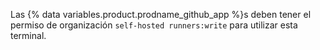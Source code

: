 Las {% data variables.product.prodname_github_app %}s deben tener el permiso de organización `self-hosted runners:write` para utilizar esta terminal.